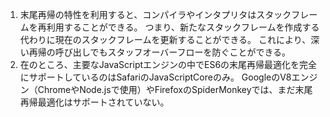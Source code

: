 1.  末尾再帰の特性を利用すると、コンパイラやインタプリタはスタックフレームを再利用することができる。
    つまり、新たなスタックフレームを作成する代わりに現在のスタックフレームを更新することができる。
    これにより、深い再帰の呼び出しでもスタッフオーバーフローを防ぐことができる。
2.  在のところ、主要なJavaScriptエンジンの中でES6の末尾再帰最適化を完全にサポートしているのはSafariのJavaScriptCoreのみ。
    GoogleのV8エンジン（ChromeやNode.jsで使用）やFirefoxのSpiderMonkeyでは、まだ末尾再帰最適化はサポートされていない。
